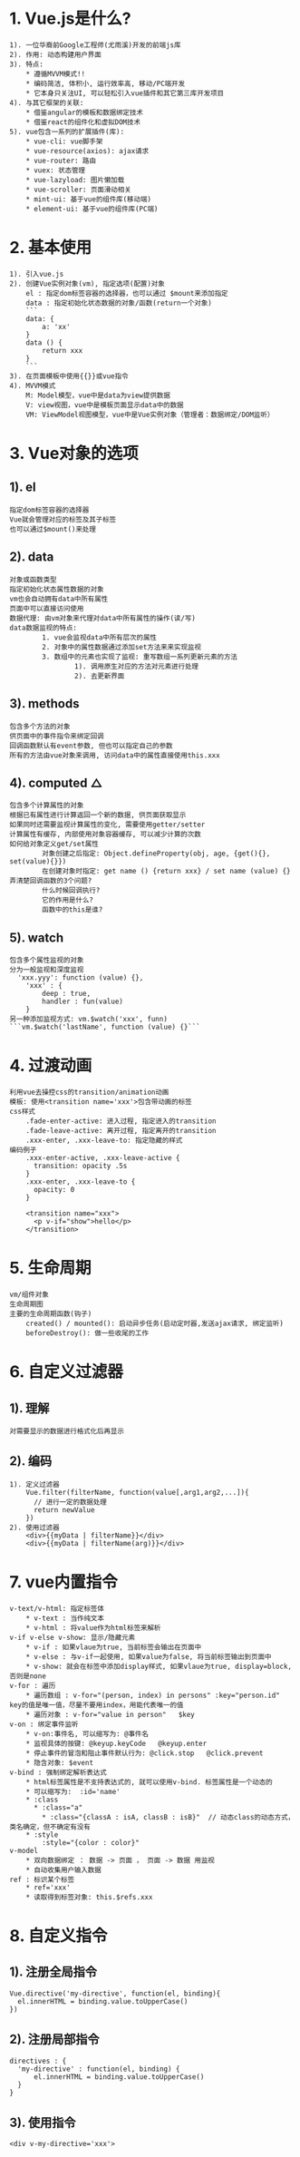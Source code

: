 # 1. Vue.js是什么?
	1). 一位华裔前Google工程师(尤雨溪)开发的前端js库
	2). 作用: 动态构建用户界面
	3). 特点:
		* 遵循MVVM模式!!
		* 编码简洁, 体积小, 运行效率高, 移动/PC端开发
		* 它本身只关注UI, 可以轻松引入vue插件和其它第三库开发项目
	4). 与其它框架的关联:
		* 借鉴angular的模板和数据绑定技术
		* 借鉴react的组件化和虚拟DOM技术
	5). vue包含一系列的扩展插件(库):
		* vue-cli: vue脚手架
		* vue-resource(axios): ajax请求
		* vue-router: 路由
		* vuex: 状态管理
		* vue-lazyload: 图片懒加载
		* vue-scroller: 页面滑动相关
		* mint-ui: 基于vue的组件库(移动端)
		* element-ui: 基于vue的组件库(PC端)
  
# 2. 基本使用
	1). 引入vue.js
	2). 创建Vue实例对象(vm), 指定选项(配置)对象
		el : 指定dom标签容器的选择器，也可以通过 $mount来添加指定
		data : 指定初始化状态数据的对象/函数(return一个对象)
		```
		data: {
			a: 'xx'
		}
		data () {
			return xxx
		}
		```
	3). 在页面模板中使用{{}}或vue指令
	4). MVVM模式
		M: Model模型，vue中是data为view提供数据
		V: view视图，vue中是模板页面显示data中的数据
		VM: ViewModel视图模型，vue中是Vue实例对象（管理者：数据绑定/DOM监听）
		
# 3. Vue对象的选项
## 1). el
	指定dom标签容器的选择器
	Vue就会管理对应的标签及其子标签
	也可以通过$mount()来处理

## 2). data
	对象或函数类型
	指定初始化状态属性数据的对象
	vm也会自动拥有data中所有属性
	页面中可以直接访问使用
	数据代理: 由vm对象来代理对data中所有属性的操作(读/写)
	data数据监视的特点:
			1. vue会监视data中所有层次的属性
			2. 对象中的属性数据通过添加set方法来来实现监视
			3. 数组中的元素也实现了监视: 重写数组一系列更新元素的方法
					1). 调用原生对应的方法对元素进行处理
					2). 去更新界面

## 3). methods
	包含多个方法的对象
	供页面中的事件指令来绑定回调
	回调函数默认有event参数, 但也可以指定自己的参数
	所有的方法由vue对象来调用, 访问data中的属性直接使用this.xxx

## 4). computed △
	包含多个计算属性的对象
	根据已有属性进行计算返回一个新的数据, 供页面获取显示
	如果同时还需要监视计算属性的变化, 需要使用getter/setter
	计算属性有缓存, 内部使用对象容器缓存, 可以减少计算的次数
	如何给对象定义get/set属性
			对象创建之后指定: Object.defineProperty(obj, age, {get(){}, set(value){}})
			在创建对象时指定: get name () {return xxx} / set name (value) {}
	弄清楚回调函数的3个问题?
			什么时候回调执行?
			它的作用是什么?
			函数中的this是谁?

## 5). watch
	包含多个属性监视的对象
	分为一般监视和深度监视
	  'xxx.yyy': function (value) {},
		'xxx' : {
			deep : true,
			handler : fun(value)
		}
	另一种添加监视方式: vm.$watch('xxx', funn)
	```vm.$watch('lastName', function (value) {}```

# 4. 过渡动画
	利用vue去操控css的transition/animation动画
	模板: 使用<transition name='xxx'>包含带动画的标签
	css样式
		.fade-enter-active: 进入过程, 指定进入的transition
		.fade-leave-active: 离开过程, 指定离开的transition
		.xxx-enter, .xxx-leave-to: 指定隐藏的样式
	编码例子
	    .xxx-enter-active, .xxx-leave-active {
	      transition: opacity .5s
	    }
	    .xxx-enter, .xxx-leave-to {
	      opacity: 0
	    }
	    
	    <transition name="xxx">
	      <p v-if="show">hello</p>
	    </transition>
    
# 5. 生命周期
	vm/组件对象
	生命周期图
	主要的生命周期函数(钩子)
    	created() / mounted(): 启动异步任务(启动定时器,发送ajax请求, 绑定监听)
    	beforeDestroy(): 做一些收尾的工作

# 6. 自定义过滤器
## 1). 理解
	对需要显示的数据进行格式化后再显示

## 2). 编码
	1). 定义过滤器
		Vue.filter(filterName, function(value[,arg1,arg2,...]){
		  // 进行一定的数据处理
		  return newValue
		})
	2). 使用过滤器
		<div>{{myData | filterName}}</div>
		<div>{{myData | filterName(arg)}}</div>
	
# 7. vue内置指令
	v-text/v-html: 指定标签体
    	* v-text : 当作纯文本
		* v-html : 将value作为html标签来解析
	v-if v-else v-show: 显示/隐藏元素
		* v-if : 如果vlaue为true, 当前标签会输出在页面中
		* v-else : 与v-if一起使用, 如果value为false, 将当前标签输出到页面中
		* v-show: 就会在标签中添加display样式, 如果vlaue为true, display=block, 否则是none
	v-for : 遍历
		* 遍历数组 : v-for="(person, index) in persons" :key="person.id"  key的值是唯一值，尽量不要用index，用能代表唯一的值   
		* 遍历对象 : v-for="value in person"   $key
	v-on : 绑定事件监听
		* v-on:事件名, 可以缩写为: @事件名
		* 监视具体的按键: @keyup.keyCode   @keyup.enter
		* 停止事件的冒泡和阻止事件默认行为: @click.stop   @click.prevent
		* 隐含对象: $event
	v-bind : 强制绑定解析表达式  
		* html标签属性是不支持表达式的, 就可以使用v-bind. 标签属性是一个动态的
		* 可以缩写为:  :id='name'
		* :class
		  * :class="a"
			* :class="{classA : isA, classB : isB}"  // 动态class的动态方式，类名确定，但不确定有没有
		* :style
			:style="{color : color}"
	v-model
		* 双向数据绑定 ： 数据 -> 页面 ， 页面 -> 数据 用监视
		* 自动收集用户输入数据 
	ref : 标识某个标签
		* ref='xxx'
		* 读取得到标签对象: this.$refs.xxx
  
# 8. 自定义指令
## 1). 注册全局指令
    Vue.directive('my-directive', function(el, binding){
      el.innerHTML = binding.value.toUpperCase()
    })

## 2). 注册局部指令
    directives : {
      'my-directive' : function(el, binding) {
          el.innerHTML = binding.value.toUpperCase()
      }
    }

## 3). 使用指令
    <div v-my-directive='xxx'>
